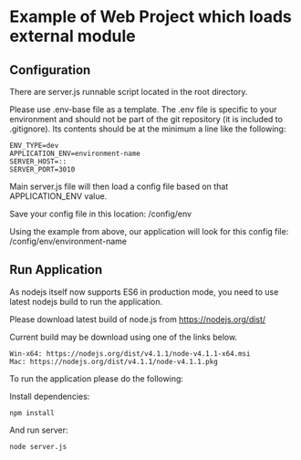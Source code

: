# Example of Web Project which loads external module

## Configuration

There are server.js runnable script located in the root directory.

Please use .env-base file as a template. The .env file is specific to your environment and should not be part of the git repository (it is included to .gitignore).
Its contents should be at the minimum a line like the following:

    ENV_TYPE=dev
    APPLICATION_ENV=environment-name
    SERVER_HOST=::
    SERVER_PORT=3010

Main server.js file will then load a config file based on that APPLICATION_ENV value.

Save your config file in this location:
/config/env

Using the example from above, our application will look for this config file:
/config/env/environment-name

## Run Application

As nodejs itself now supports ES6 in production mode, you need to use latest nodejs build to run the application.

Please download latest build of node.js from https://nodejs.org/dist/

Current build may be download using one of the links below.

    Win-x64: https://nodejs.org/dist/v4.1.1/node-v4.1.1-x64.msi
    Mac: https://nodejs.org/dist/v4.1.1/node-v4.1.1.pkg

To run the application please do the following:

Install dependencies:

```
npm install
```

And run server:

```
node server.js
```
